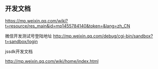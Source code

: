 ## 开发文档

https://mp.weixin.qq.com/wiki?t=resource/res_main&id=mp1455784140&token=&lang=zh_CN

微信开发测试号登陆地址 
http://mp.weixin.qq.com/debug/cgi-bin/sandbox?t=sandbox/login

jssdk开发文档

http://mp.weixin.qq.com/wiki/home/index.html